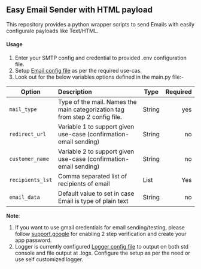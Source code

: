 ## Easy Email Sender with HTML payload

This repository provides a python wrapper scripts to send Emails with easily configurale payloads like Text/HTML.

#### Usage
1. Enter your SMTP config and credential to provided .env configuration file.
2. Setup [Email config file](config/email_params.yml) as per the required use-cas.
3. Look out for the below variables options defined in the main.py file:-

| Option              | Description                   | Type | Required  |
| --------------------|:------------------------------|---------|----------:|
| `mail_type`         | Type of the mail. Names the main categorization tag from step 2 config file. | String | yes |
| `redirect_url`      | Variable 1 to support given use-case (confirmation-email sending) | String | no |
| `customer_name`     | Variable 2 to support given use-case (confirmation-email sending) | String | no |
| `recipients_lst`    | Comma separated list of recipients of email | List | Yes |
| `email_data`        | Default value to set in case Email is type of plain text | String | no |

__Note__: 
1. If you want to use gmail credentials for email sending/testing, please follow [support.google](https://support.google.com/accounts/answer/185833?hl=en) for enabling 2 step verification and create your app password.
2. Logger is currently configured [Logger config file](config/logging.yml) to output on both std console and file output at .logs. 
Configure the setup as per the need or use self customized logger.
